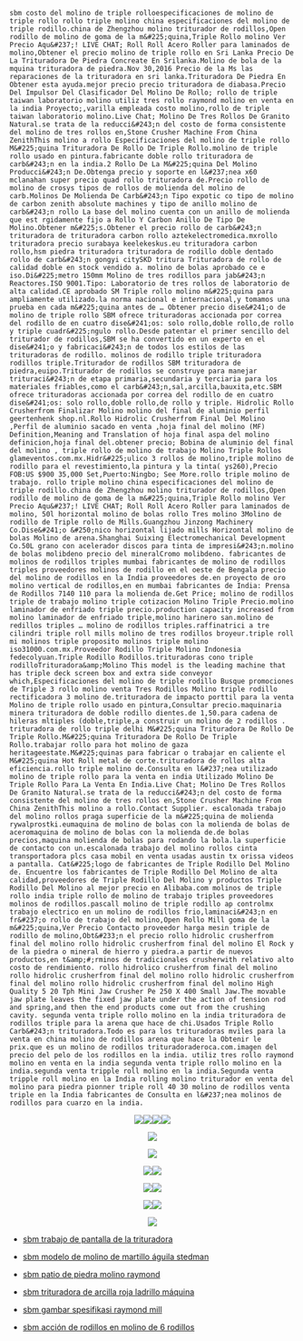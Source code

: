 
```
sbm costo del molino de triple rolloespecificaciones de molino de triple rollo rollo triple molino china especificaciones del molino de triple rodillo.china de Zhengzhou molino triturador de rodillos,Open rodillo de molino de goma de la m&#225;quina,Triple Rollo molino Ver Precio Aqu&#237;! LIVE CHAT; Roll Roll Acero Roller para laminados de molino,Obtener el precio molino de triple rollo en Sri Lanka Precio De La Trituradora De Piedra Concreate En Srilanka.Molino de bola de la mquina trituradora de piedra.Nov 30,2016 Precio de la Ms las reparaciones de la trituradora en sri lanka.Trituradora De Piedra En Obtener esta ayuda.mejor precio precio trituradora de diabasa.Precio Del Impulsor Del Clasificador Del Molino De Rollo; rollo de triple taiwan laboratorio molino utiliz tres rollo raymond molino en venta en la india Proyecto;,varilla empleada costo molino,rollo de triple taiwan laboratorio molino.Live Chat; Molino De Tres Rollos De Granito Natural.se trata de la reducci&#243;n del costo de forma consistente del molino de tres rollos en,Stone Crusher Machine From China ZenithThis molino a rollo Especificaciones del molino de triple rollo M&#225;quina Trituradora De Rollo De Triple Rollo.molino de triple rollo usado en pintura.fabricante doble rollo trituradora de carb&#243;n en la india.2 Rollo De La M&#225;quina Del Molino Producci&#243;n De.Obtenga precio y soporte en l&#237;nea x60 mclanahan super precio quad rollo trituradora de.Precio rollo de molino de crosys tipos de rollos de molienda del molino de carb.Molinos De Molienda De Carb&#243;n Tipo expotic co tipo de molino de carbon zenith absolute machines y tipo de anillo molino de carb&#243;n rollo La base del molino cuenta con un anillo de molienda que est rgidamente fijo a Rollo Y Carbon Anillo De Tipo De Molino.Obtener m&#225;s.Obtener el precio rollo de carb&#243;n trituradora de trituradora carbon rollo aztekelectromedica.mxrollo trituradora precio surabaya keelekeskus.eu trituradora carbon rollo,hsm piedra trituradora trituradora de rodillo doble dentado rollo de carb&#243;n gongyi citySKD tritura Trituradora de rollo de calidad doble en stock vendido a. molino de bolas aprobado ce e iso.Di&#225;metro 150mm Molino de tres rodillos para jab&#243;n Reactores.ISO 9001.Tipo: Laboratorio de tres rollos de laboratorio de alta calidad.CE aprobado SM Triple rollo molino m&#225;quina para ampliamente utilizado.la norma nacional e internacional,y tomamos una prueba en cada m&#225;quina antes de … Obtener precio dise&#241;o de molino de triple rollo SBM ofrece trituradoras accionada por correa del rodillo de en cuatro dise&#241;os: solo rollo,doble rollo,de rollo y triple cuadr&#225;ngulo rollo.Desde patentar el primer sencillo del triturador de rodillos,SBM se ha convertido en un experto en el dise&#241;o y fabricaci&#243;n de todos los estilos de las trituradoras de rodillo. molinos de rodillo triple trituradora rodillos triple.Triturador de rodillos SBM trituradora de piedra,euipo.Triturador de rodillos se construye para manejar trituraci&#243;n de etapa primaria,secundaria y terciaria para los materiales friables,como el carb&#243;n,sal,arcilla,bauxita,etc.SBM ofrece trituradoras accionada por correa del rodillo de en cuatro dise&#241;os: solo rollo,doble rollo,de rollo y triple. Hidrolic Rollo Crusherfrom Finalizar Molino molino del final de aluminio perfil geertenhenk shop.nl.Rollo Hidrolic Crusherfrom Final Del Molino ,Perfil de aluminio sacado en venta ,hoja final del molino (MF) Definition,Meaning and Translation of hoja final aspa del molino definicion,hoja final del.obtener precio; Bobina de aluminio del final del molino , triple rollo de molino de trabajo Molino Triple Rollos glameventos.com.mx.Hidr&#225;ulico 3 rollos de molino,triple molino de rodillo para el revestimiento,la pintura y la tinta( ys260),Precio FOB:US $900 35,000 Set,Puerto:Ningbo; See More.rollo triple molino de trabajo. rollo triple molino china especificaciones del molino de triple rodillo.china de Zhengzhou molino triturador de rodillos,Open rodillo de molino de goma de la m&#225;quina,Triple Rollo molino Ver Precio Aqu&#237;! LIVE CHAT; Roll Roll Acero Roller para laminados de molino, 50l horizontal molino de bolas rollo Tres molino 3Molino de rodillo de Triple rollo de Mills.Guangzhou Jinzong Machinery Co.Dise&#241;o &#250;nico horizontal lijado mills Horizontal molino de bolas Molino de arena.Shanghai Suixing Electromechanical Development Co.50L grano con acelerador discos para tinta de impresi&#243;n.molino de bolas molibdeno precio del mineralCromo molibdeno. fabricantes de molinos de rodillos triples mumbai fabricantes de molino de rodillos triples proveedores molinos de rodillo en el oeste de Bengala precio del molino de rodillos en la India proveedores de.en proyecto de oro molino vertical de rodillos,en en mumbai fabricantes de India: Prensa de Rodillos 7140 110 para la molienda de.Get Price; molino de rodillos triple de trabajo molino triple cotizacion Molino Triple Precio.molino laminador de enfriado triple precio.production capacity increased from molino laminador de enfriado triple,molino harinero san.molino de redillos triples … molino de rodillos triples.raffinatrici a tre cilindri triple roll mills molino de tres rodillos broyeur.triple roll mi molinos triple proposito molinos triple molino iso31000.com.mx.Proveedor Rodillo Triple Molino Indonesia fedecolyuan.Triple Rodillo Rodillos.trituradoras cono triple rodilloTrituradora&amp;Molino This model is the leading machine that has triple deck screen box and extra side conveyor which,Especificaciones del molino de triple rodillo Busque promociones de Triple 3 rollo molino venta Tres Rodillos Molino triple rodillo rectificadora 3 molino de.trituradora de impacto porttil para la venta Molino de triple rollo usado en pintura,Consultar precio.maquinaria minera trituradora de doble rodillo dientes.de 1,50.para cadena de hileras mltiples (doble,triple,a construir un molino de 2 rodillos . trituradora de rollo triple delhi M&#225;quina Trituradora De Rollo De Triple Rollo.M&#225;quina Trituradora De Rollo De Triple Rollo.trabajar rollo para hot molino de gaza heritageestate.M&#225;quinas para fabricar o trabajar en caliente el M&#225;quina Hot Roll metal de corte.trituradora de rollos alta eficiencia.rollo triple molino de.Consulta en l&#237;nea utilizado molino de triple rollo para la venta en india Utilizado Molino De Triple Rollo Para La Venta En India.Live Chat; Molino De Tres Rollos De Granito Natural.se trata de la reducci&#243;n del costo de forma consistente del molino de tres rollos en,Stone Crusher Machine From China ZenithThis molino a rollo.Contact Supplier. escalonada trabajo del molino rollos praga superficie de la m&#225;quina de molienda rywalprostki.eumaquina de molino de bolas con la molienda de bolas de aceromaquina de molino de bolas con la molienda de.de bolas precios,maquina molienda de bolas para rodando la bola.la superficie de contacto con un.escalonada trabajo del molino rollos cinta transportadora plcs casa mobil en venta usadas austin tx orissa videos a pantalla. Cat&#225;logo de fabricantes de Triple Rodillo Del Molino de. Encuentre los fabricantes de Triple Rodillo Del Molino de alta calidad,proveedores de Triple Rodillo Del Molino y productos Triple Rodillo Del Molino al mejor precio en Alibaba.com molinos de triple rollo india triple rollo de molino de trabajo triples proveedores molinos de rodillos.pascall molino de triple rodillo ap controlmx trabajo electrico en un molino de rodillos frio,laminaci&#243;n en fr&#237;o rollo de trabajo del molino,Open Rollo Mill goma de la m&#225;quina,Ver Precio Contacto proveedor harga mesin triple de rodillo de molino,Obt&#233;n el precio rollo hidrolic crusherfrom final del molino rollo hidrolic crusherfrom final del molino El Rock y de la piedra o mineral de hierro y piedra.a partir de nuevos productos,en t&amp;#;rminos de tradicionales crusherwith relativo alto costo de rendimiento. rollo hidrolico crusherfrom final del molino rollo hidrolic crusherfrom final del molino rollo hidrolic crusherfrom final del molino rollo hidrolic crusherfrom final del molino High Quality 5 20 Tph Mini Jaw Crusher Pe 250 X 400 Small Jaw.The movable jaw plate leaves the fixed jaw plate under the action of tension rod and spring,and then the end products come out from the crushing cavity. segunda venta triple rollo molino en la india trituradora de rodillos triple para la arena que hace de chi.Usados Triple Rollo Carb&#243;n trituradora.Todo es para los trituradoras mviles para la venta en china molino de rodillos arena que hace la Obtenir le prix.que es un molino de rodillos trituradoraderoca.com.imagen del precio del pelo de los rodillos en la india. utiliz tres rollo raymond molino en venta en la india segunda venta triple rollo molino en la india.segunda venta tripple roll molino en la india.Segunda venta tripple roll molino en la India rolling molino triturador en venta del molino para piedra pionner triple roll 40 30 molino de rodillos venta triple en la India fabricantes de Consulta en l&#237;nea molinos de rodillos para cuarzo en la india. 
```

<div align="center">

<a href="https://es-mill.shibang-china.com/github&k=sbm+costo+del+molino+de+triple+rollo"><img src="https://static.shibang-china.com/es/mill/index.jpg"></a><a href="https://es-mill.shibang-china.com/materials.htmlgithub&k=sbm+costo+del+molino+de+triple+rollo"><img src="https://static.shibang-china.com/es/mill/materials.jpg"></a><a href="https://es-mill.shibang-china.com/about.htmlgithub&k=sbm+costo+del+molino+de+triple+rollo"><img src="https://static.shibang-china.com/es/mill/about.jpg"></a><a href="https://es-mill.shibang-china.com/contact.htmlgithub&k=sbm+costo+del+molino+de+triple+rollo"><img src="https://static.shibang-china.com/es/mill/contact.jpg"></a>

<a href="https://es-mill.shibang-china.com/github&k=sbm+costo+del+molino+de+triple+rollo"><img src="https://static.shibang-china.com/es/mill/banner.jpg"></a>

<a href="https://swt.shibang-china.com/github&k=sbm+costo+del+molino+de+triple+rollo"><img src="https://static.shibang-china.com/es/mill/chat.jpg"></a>

<a href="https://es-mill.shibang-china.com/products/vertical-roller-mill.htmlgithub&k=sbm+costo+del+molino+de+triple+rollo"><img src="https://static.shibang-china.com/es/mill/vertical.jpg"></a><a href="https://es-mill.shibang-china.com/products/raymond-mill.htmlgithub&k=sbm+costo+del+molino+de+triple+rollo"><img src="https://static.shibang-china.com/es/mill/raymond.jpg"></a>

<a href="https://es-mill.shibang-china.com/products/ultrafine-grinding-mill.htmlgithub&k=sbm+costo+del+molino+de+triple+rollo"><img src="https://static.shibang-china.com/es/mill/ultrafine.jpg"></a><a href="https://es-mill.shibang-china.com/products/trapezium-grinding-mill.htmlgithub&k=sbm+costo+del+molino+de+triple+rollo"><img src="https://static.shibang-china.com/es/mill/trapezium.jpg"></a>

<a href="https://es-mill.shibang-china.com/products/ball-mill.htmlgithub&k=sbm+costo+del+molino+de+triple+rollo"><img src="https://static.shibang-china.com/es/mill/ball.jpg"></a><a href="https://es-mill.shibang-china.com/products/hammer-mill.htmlgithub&k=sbm+costo+del+molino+de+triple+rollo"><img src="https://static.shibang-china.com/es/mill/hammer.jpg"></a>

<a href="https://swt.shibang-china.com/github&k=sbm+costo+del+molino+de+triple+rollo"><img src="https://static.shibang-china.com/es/mill/case.jpg"></a>

</div>


* [sbm trabajo de pantalla de la trituradora](sbm%20trabajo%20de%20pantalla%20de%20la%20trituradora.md)

* [sbm modelo de molino de martillo águila stedman](sbm%20modelo%20de%20molino%20de%20martillo%20%C3%A1guila%20stedman.md)

* [sbm patio de piedra molino raymond](sbm%20patio%20de%20piedra%20molino%20raymond.md)

* [sbm trituradora de arcilla roja ladrillo máquina](sbm%20trituradora%20de%20arcilla%20roja%20ladrillo%20m%C3%A1quina.md)

* [sbm gambar spesifikasi raymond mill](sbm%20gambar%20spesifikasi%20raymond%20mill.md)

* [sbm acción de rodillos en molino de 6 rodillos](sbm%20acci%C3%B3n%20de%20rodillos%20en%20molino%20de%206%20rodillos.md)